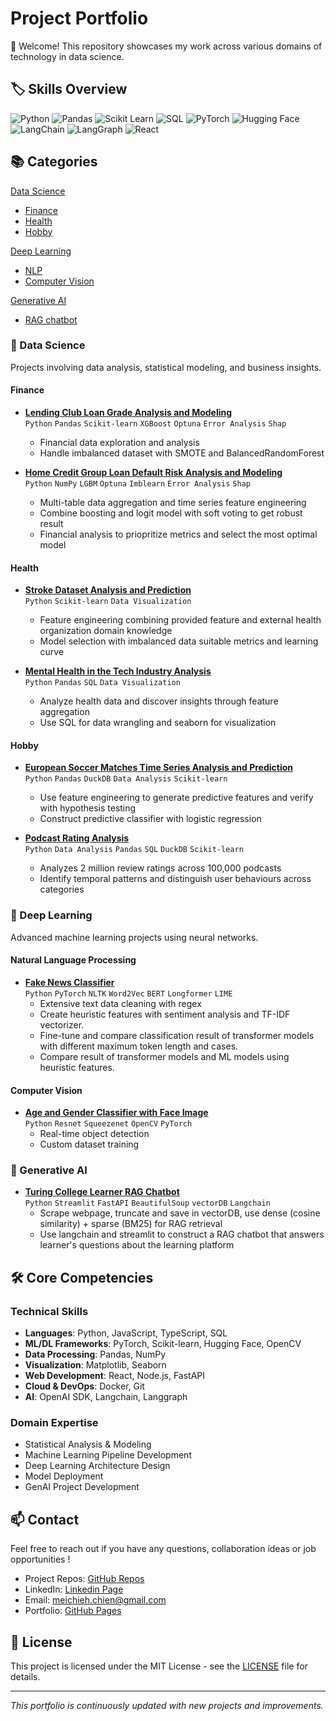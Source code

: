 # Project Portfolio

👋 Welcome! This repository showcases my work across various domains of technology in data science.

## 🏷️ Skills Overview

![Python](https://img.shields.io/badge/Python-3776AB?style=for-the-badge&logo=python&logoColor=white)
![Pandas](https://img.shields.io/badge/Pandas-150458?style=for-the-badge&logo=pandas&logoColor=white)
![Scikit Learn](https://img.shields.io/badge/scikit_learn-F7931E?style=for-the-badge&logo=scikit-learn&logoColor=white)
![SQL](https://img.shields.io/badge/SQL-4479A1?style=for-the-badge&logo=mysql&logoColor=white)
![PyTorch](https://img.shields.io/badge/PyTorch-EE4C2C?style=for-the-badge&logo=pytorch&logoColor=white)
![Hugging Face](https://img.shields.io/badge/Hugging_Face-FFD21E?style=for-the-badge&logo=huggingface&logoColor=black)
![LangChain](https://img.shields.io/badge/LangChain-1C3C3C?style=for-the-badge&logo=langchain&logoColor=white)
![LangGraph](https://img.shields.io/badge/LangGraph-2C3E50?style=for-the-badge&logoColor=white)
![React](https://img.shields.io/badge/React-20232A?style=for-the-badge&logo=react&logoColor=61DAFB)

## 📚 Categories

[Data Science](https://github.com/MeiChieh#-data-science)
- [Finance](https://github.com/MeiChieh#finance)
- [Health](https://github.com/MeiChieh#health)
- [Hobby](https://github.com/MeiChieh#hobby)
  
[Deep Learning](https://github.com/MeiChieh#-deep-learning)
- [NLP](https://github.com/MeiChieh#natural-language-processing)
- [Computer Vision](https://github.com/MeiChieh#computer-vision)

[Generative AI](https://github.com/MeiChieh#-generative-ai)
- [RAG chatbot](https://github.com/MeiChieh#rag-chatbot)

### 🔬 Data Science

Projects involving data analysis, statistical modeling, and business insights.

#### Finance

- [**Lending Club Loan Grade Analysis and Modeling**](https://github.com/MeiChieh/lending-club-loan-grade-prediction)  
  `Python` `Pandas` `Scikit-learn` `XGBoost` `Optuna` `Error Analysis` `Shap`
  
  - Financial data exploration and analysis
  - Handle imbalanced dataset with SMOTE and BalancedRandomForest
- [**Home Credit Group Loan Default Risk Analysis and Modeling**](https://github.com/MeiChieh/home-credit-group-loan-default-prediction)  
  `Python` `NumPy` `LGBM` `Optuna` `Imblearn` `Error Analysis` `Shap`
  
  - Multi-table data aggregation and time series feature engineering
  - Combine boosting and logit model with soft voting to get robust result
  - Financial analysis to priopritize metrics and select the most optimal model

#### Health

- [**Stroke Dataset Analysis and Prediction**](https://github.com/MeiChieh/stroke-prediction)  
  `Python` `Scikit-learn` `Data Visualization`
  
  - Feature engineering combining provided feature and external health organization domain knowledge
  - Model selection with imbalanced data suitable metrics and learning curve
- [**Mental Health in the Tech Industry Analysis**](https://github.com/MeiChieh/mental-health-in-tech)  
  `Python` `Pandas` `SQL` `Data Visualization`
  
  - Analyze health data and discover insights through feature aggregation 
  - Use SQL for data wrangling and seaborn for visualization

#### Hobby

- [**European Soccer Matches Time Series Analysis and Prediction**](https://github.com/MeiChieh/european-soccer-matches-prediction)  
  `Python` `Pandas` `DuckDB` `Data Analysis` `Scikit-learn`
  
  - Use feature engineering to generate predictive features and verify with hypothesis testing
  - Construct predictive classifier with logistic regression

- [**Podcast Rating Analysis**](https://github.com/MeiChieh/podcast-rating-analysis)  
  `Python` `Data Analysis` `Pandas` `SQL` `DuckDB` `Scikit-learn`
  
  - Analyzes 2 million review ratings across 100,000 podcasts
  - Identify temporal patterns and distinguish user behaviours across categories

### 🧠 Deep Learning

Advanced machine learning projects using neural networks.

#### Natural Language Processing

- [**Fake News Classifier**](https://github.com/MeiChieh/fake-news-detection)  
  `Python` `PyTorch` `NLTK` `Word2Vec` `BERT` `Longformer` `LIME`
  - Extensive text data cleaning with regex
  - Create heuristic features with sentiment analysis and TF-IDF vectorizer.
  - Fine-tune and compare classification result of transformer models with different maximum token length and cases.
  - Compare result of transformer models and ML models using heuristic features.

#### Computer Vision

- [**Age and Gender Classifier with Face Image**](https://github.com/MeiChieh/face-image-age-and-gender-prediction)  
  `Python` `Resnet` `Squeezenet` `OpenCV` `PyTorch`
  - Real-time object detection
  - Custom dataset training

### 🤖 Generative AI

- [**Turing College Learner RAG Chatbot**](https://github.com/MeiChieh/turing-college-learner-questions-rag-chatbot)  
  `Python` `Streamlit` `FastAPI` `BeautifulSoup` `vectorDB` `Langchain` 
  - Scrape webpage, truncate and save in vectorDB, use dense (cosine similarity) + sparse (BM25) for RAG retrieval
  - Use langchain and streamlit to construct a RAG chatbot that answers learner's questions about the learning platform

## 🛠️ Core Competencies

### Technical Skills

- **Languages**: Python, JavaScript, TypeScript, SQL
- **ML/DL Frameworks**: PyTorch, Scikit-learn, Hugging Face, OpenCV
- **Data Processing**: Pandas, NumPy
- **Visualization**: Matplotlib, Seaborn
- **Web Development**: React, Node.js, FastAPI
- **Cloud & DevOps**: Docker, Git
- **AI**: OpenAI SDK, Langchain, Langgraph

### Domain Expertise

- Statistical Analysis & Modeling
- Machine Learning Pipeline Development
- Deep Learning Architecture Design
- Model Deployment
- GenAI Project Development

## 📫 Contact

Feel free to reach out if you have any questions, collaboration ideas or job opportunities !

- Project Repos: [GitHub Repos](https://github.com/MeiChieh?tab=repositories)
- LinkedIn: [Linkedin Page](https://www.linkedin.com/in/mei-chieh-chien-68304798/?trk=opento_sprofile_topcard)
- Email: meichieh.chien@gmail.com
- Portfolio: [GitHub Pages](https://github.com/MeiChieh)

## 📄 License

This project is licensed under the MIT License - see the [LICENSE](LICENSE) file for details.

---

_This portfolio is continuously updated with new projects and improvements._
